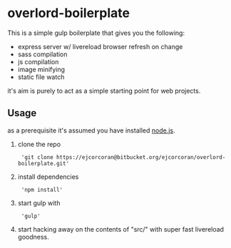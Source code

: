 # overlord-boilerplate

This is a simple gulp boilerplate that gives you the following:

* express server w/ livereload browser refresh on change
* sass compilation
* js compilation
* image minifying
* static file watch

it's aim is purely to act as a simple starting point for web projects.

## Usage

as a prerequisite it's assumed you have installed [node.js](http://nodejs.org).

1. clone the repo

		'git clone https://ejcorcoran@bitbucket.org/ejcorcoran/overlord-boilerplate.git'


2. install dependencies

		'npm install'


3. start gulp with
		
		'gulp'


4. start hacking away on the contents of "src/" with super fast livereload goodness.
